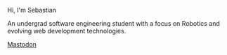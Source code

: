 Hi, I'm Sebastian

An undergrad software engineering student with a focus on Robotics and evolving web development technologies.

<a rel="me" href="https://aus.social/@sebasptsch">Mastodon</a>

